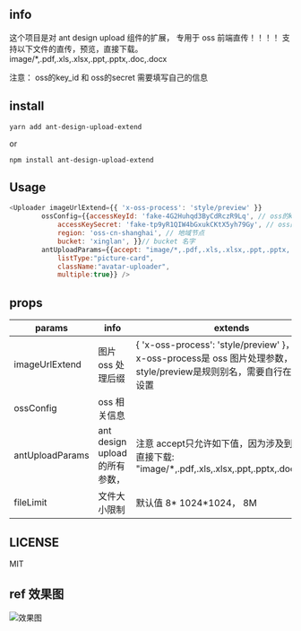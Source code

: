 ## info

这个项目是对 ant design upload 组件的扩展，
专用于 oss 前端直传！！！！ 
支持以下文件的直传，预览，直接下载。
image/*,.pdf,.xls,.xlsx,.ppt,.pptx,.doc,.docx

注意： oss的key_id 和 oss的secret 需要填写自己的信息

## install
```shell
yarn add ant-design-upload-extend 
```
or
```shell
npm install ant-design-upload-extend 
```

## Usage

```javascript
<Uploader imageUrlExtend={{ 'x-oss-process': 'style/preview' }} 
        ossConfig={{accessKeyId: 'fake-4G2Huhqd3ByCdRczR9Lq', // oss的key_id
            accessKeySecret: 'fake-tp9yR1QIW4bGxukCKtX5yh79Gy', // oss的secret
            region: 'oss-cn-shanghai', // 地域节点
            bucket: 'xinglan', }}// bucket 名字
        antUploadParams={{accept: "image/*,.pdf,.xls,.xlsx,.ppt,.pptx,.doc,.docx",
            listType:"picture-card",
            className:"avatar-uploader",
            multiple:true}} />
```

## props

| params          | info                           | extends                                                                                                                          |
| --------------- | ------------------------------ | -------------------------------------------------------------------------------------------------------------------------------- |
| imageUrlExtend  | 图片 oss 处理后缀              | { 'x-oss-process': 'style/preview' }，这里的  x-oss-process是 oss 图片处理参数，  style/preview是规则别名，需要自行在 oss 中设置 |
| ossConfig       | oss 相关信息                   |
| antUploadParams | ant design upload 的所有参数， | 注意  accept只允许如下值，因为涉及到预览和直接下载: "image/*,.pdf,.xls,.xlsx,.ppt,.pptx,.doc,.docx",                             |
| fileLimit       | 文件大小限制                   | 默认值 8* 1024*1024， 8M                                                                                                         |
## LICENSE

MIT


## ref 效果图
![效果图](https://xinglan.oss-cn-shanghai.aliyuncs.com/techangorder/1596953186868.jpg)